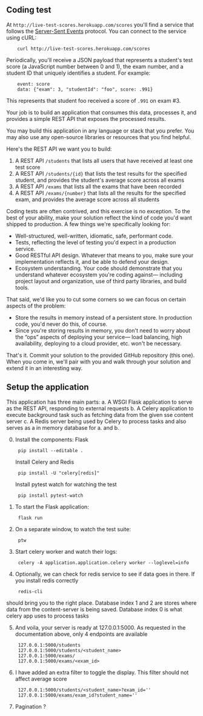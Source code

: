 ## Coding test


At `http://live-test-scores.herokuapp.com/scores` you'll find a service that follows the [Server-Sent Events](https://www.w3.org/TR/2015/REC-eventsource-20150203/) protocol. You can connect to the service using cURL:

        curl http://live-test-scores.herokuapp.com/scores

Periodically, you'll receive a JSON payload that represents a student's test score (a JavaScript number between 0 and 1), the exam number, and a student ID that uniquely identifies a student. For example:


        event: score
        data: {"exam": 3, "studentId": "foo", score: .991}

This represents that student foo received a score of `.991` on exam #3.

Your job is to build an application that consumes this data, processes it, and provides a simple REST API that exposes the processed results.

You may build this application in any language or stack that you prefer. You may also use any open-source libraries or resources that you find helpful.

Here's the REST API we want you to build:

1. A REST API `/students` that lists all users that have received at least one test score
2. A REST API `/students/{id}` that lists the test results for the specified student, and provides the student's average score across all exams
3. A REST API `/exams` that lists all the exams that have been recorded
4. A REST API `/exams/{number}` that lists all the results for the specified exam, and provides the average score across all students

Coding tests are often contrived, and this exercise is no exception. To the best of your ability, make your solution reflect the kind of code you'd want shipped to production. A few things we're specifically looking for:


* Well-structured, well-written, idiomatic, safe, performant code.
* Tests, reflecting the level of testing you'd expect in a production service.
* Good RESTful API design. Whatever that means to you, make sure your implementation reflects it, and be able to defend your design.
* Ecosystem understanding. Your code should demonstrate that you understand whatever ecosystem you're coding against— including project layout and organization, use of third party libraries, and build tools.

That said, we'd like you to cut some corners so we can focus on certain aspects of the problem:


* Store the results in memory instead of a persistent store. In production code, you'd never do this, of course.
* Since you're storing results in memory, you don't need to worry about the “ops” aspects of deploying your service— load balancing, high availability, deploying to a cloud provider, etc. won't be necessary.


That's it. Commit your solution to the provided GitHub repository (this one).  When you come in, we'll pair with you and  walk through your solution and extend it in an interesting way.


## Setup the application

This application has three main parts:
a. A WSGI Flask application to serve as the REST API, responding to external requests
b. A Celery application to execute background task such as fetching data from the given sse content server
c. A Redis server being used by Celery to process tasks and also serves as a in memory database for a. and b.

0. Install the components:
    Flask

        pip install --editable .

    Install Celery and Redis

        pip install -U "celery[redis]"

    Install pytest watch for watching the test

        pip install pytest-watch

1. To start the Flask application:

        flask run

2. On a separate window, to watch the test suite:

        ptw

3. Start celery worker and watch their logs:

        celery -A application.application.celery worker --loglevel=info

4. Optionally, we can check for redis service to see if data goes in there. If you install redis correctly

        redis-cli

should bring you to the right place. Database index 1 and 2 are stores where data from the content-server is being saved.  Database index 0 is what celery app uses to process tasks

5. And voila, your server is ready at 127.0.0.1:5000.  As requested in the documentation above, only 4 endpoints are available

        127.0.0.1:5000/students
        127.0.0.1:5000/students/<student_name>
        127.0.0.1:5000/exams/
        127.0.0.1:5000/exams/<exam_id>

6. I have added an extra filter to toggle the display. This filter should not affect average score

        127.0.0.1:5000/students/<student_name>?exam_id=''
        127.0.0.1:5000/exams/exam_id?student_name=''

7. Pagination ?
